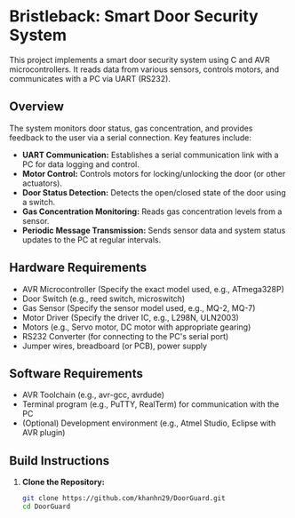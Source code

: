 # Bristleback: Smart Door Security System

This project implements a smart door security system using C and AVR microcontrollers. It reads data from various sensors, controls motors, and communicates with a PC via UART (RS232).

## Overview

The system monitors door status, gas concentration, and provides feedback to the user via a serial connection.  Key features include:

* **UART Communication:** Establishes a serial communication link with a PC for data logging and control.
* **Motor Control:** Controls motors for locking/unlocking the door (or other actuators).
* **Door Status Detection:** Detects the open/closed state of the door using a switch.
* **Gas Concentration Monitoring:** Reads gas concentration levels from a sensor.
* **Periodic Message Transmission:** Sends sensor data and system status updates to the PC at regular intervals.

## Hardware Requirements

* AVR Microcontroller (Specify the exact model used, e.g., ATmega328P)
* Door Switch (e.g., reed switch, microswitch)
* Gas Sensor (Specify the sensor model used, e.g., MQ-2, MQ-7)
* Motor Driver (Specify the driver IC, e.g., L298N, ULN2003)
* Motors (e.g., Servo motor, DC motor with appropriate gearing)
* RS232 Converter (for connecting to the PC's serial port)
* Jumper wires, breadboard (or PCB), power supply

## Software Requirements

* AVR Toolchain (e.g., avr-gcc, avrdude)
* Terminal program (e.g., PuTTY, RealTerm) for communication with the PC
* (Optional) Development environment (e.g., Atmel Studio, Eclipse with AVR plugin)

## Build Instructions

1. **Clone the Repository:**
   ```bash
   git clone https://github.com/khanhn29/DoorGuard.git
   cd DoorGuard 

